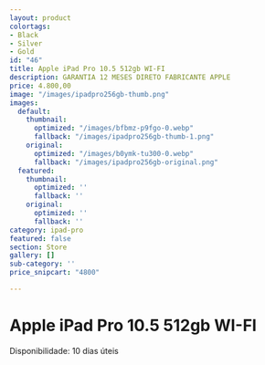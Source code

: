```yaml
---
layout: product
colortags:
- Black
- Silver
- Gold
id: "46"
title: Apple iPad Pro 10.5 512gb WI-FI
description: GARANTIA 12 MESES DIRETO FABRICANTE APPLE
price: 4.800,00
image: "/images/ipadpro256gb-thumb.png"
images:
  default:
    thumbnail:
      optimized: "/images/bfbmz-p9fgo-0.webp"
      fallback: "/images/ipadpro256gb-thumb-1.png"
    original:
      optimized: "/images/b0ymk-tu300-0.webp"
      fallback: "/images/ipadpro256gb-original.png"
  featured:
    thumbnail:
      optimized: ''
      fallback: ''
    original:
      optimized: ''
      fallback: ''
category: ipad-pro
featured: false
section: Store
gallery: []
sub-category: ''
price_snipcart: "4800"

---
```

# Apple iPad Pro 10.5 512gb WI-FI

Disponibilidade: 10 dias úteis
